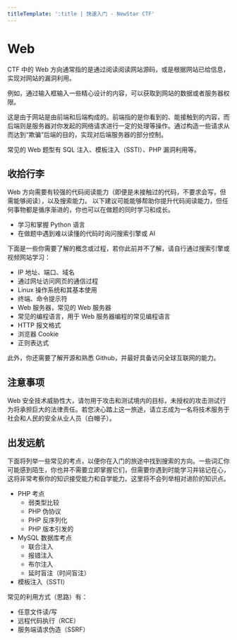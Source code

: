 ```yaml
---
titleTemplate: ':title | 快速入门 - NewStar CTF'
---
```


# Web

CTF 中的 Web 方向通常指的是通过阅读阅读网站源码，或是根据网站已给信息，实现对网站的漏洞利用。

例如，通过输入框输入一些精心设计的内容，可以获取到网站的数据或者服务器权限。

这是由于网站是由前端和后端构成的。前端指的是你看到的、能接触到的内容，而后端则是服务器对你发起的网络请求进行一定的处理等操作。通过构造一些请求从而达到“欺骗”后端的目的，实现对后端服务器的部分控制。

常见的 Web 题型有 SQL 注入、模板注入（SSTI）、PHP 漏洞利用等。

## 收拾行李

Web 方向需要有较强的代码阅读能力<span class='desc-text'>（即便是未接触过的代码，不要求会写，但需能够阅读）</span>，以及搜索能力。
以下建议可能能够帮助你提升代码阅读能力，但任何事物都是循序渐进的，你也可以在做题的同时学习和成长。

- 学习和掌握 Python 语言
- 在做题中遇到难以读懂的代码时询问搜索引擎或 AI

下面是一些你需要了解的概念或过程，若你此前并不了解，请自行通过搜索引擎或视频网站学习：

- IP 地址、端口、域名
- 通过网址访问网页的通信过程
- Linux 操作系统和其基本使用
- 终端、命令提示符
- Web 服务器，常见的 Web 服务器
- 常见的编程语言，用于 Web 服务器编程的常见编程语言
- HTTP 报文格式
- 浏览器 Cookie
- 正则表达式

此外，你还需要了解开源和熟悉 Github，并最好具备访问全球互联网的能力。

## 注意事项

Web 安全技术威胁性大，请勿用于攻击和测试境内的目标，未授权的攻击测试行为将承担巨大的法律责任。若您决心踏上这一旅途，请立志成为一名将技术服务于社会和人民的安全从业人员（白帽子）。

## 出发远航

下面将列举一些常见的考点，以便你在入门的旅途中找到搜索的方向。一些词汇你可能感到陌生，你也并不需要立即掌握它们，但需要你遇到时能学习并铭记在心，这将非常考察你的知识接受能力和自学能力。这里将不会列举相对进阶的知识点。

- PHP 考点
  - 弱类型比较
  - PHP 伪协议
  - PHP 反序列化
  - PHP 版本引发的
- MySQL 数据库考点
  - 联合注入
  - 报错注入
  - 布尔注入
  - 延时盲注（时间盲注）
- 模板注入（SSTI）

常见的利用方式（思路）有：

- 任意文件读/写
- 远程代码执行（RCE）
- 服务端请求伪造（SSRF）
